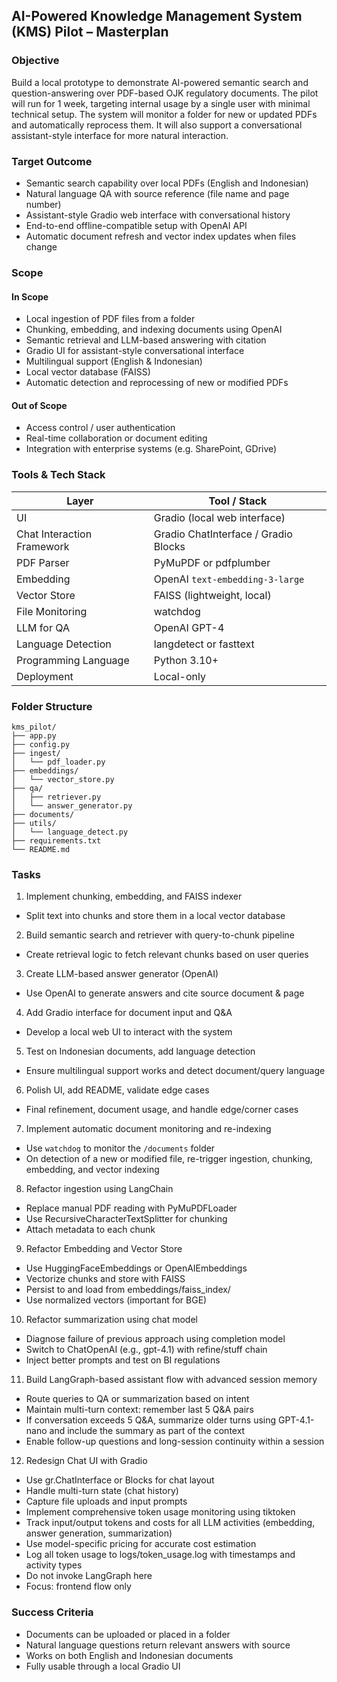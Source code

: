 ## AI-Powered Knowledge Management System (KMS) Pilot – Masterplan

### Objective
Build a local prototype to demonstrate AI-powered semantic search and question-answering over PDF-based OJK regulatory documents. The pilot will run for 1 week, targeting internal usage by a single user with minimal technical setup. The system will monitor a folder for new or updated PDFs and automatically reprocess them. It will also support a conversational assistant-style interface for more natural interaction.

### Target Outcome
- Semantic search capability over local PDFs (English and Indonesian)
- Natural language QA with source reference (file name and page number)
- Assistant-style Gradio web interface with conversational history
- End-to-end offline-compatible setup with OpenAI API
- Automatic document refresh and vector index updates when files change

### Scope

#### In Scope
- Local ingestion of PDF files from a folder
- Chunking, embedding, and indexing documents using OpenAI
- Semantic retrieval and LLM-based answering with citation
- Gradio UI for assistant-style conversational interface
- Multilingual support (English & Indonesian)
- Local vector database (FAISS)
- Automatic detection and reprocessing of new or modified PDFs

#### Out of Scope
- Access control / user authentication
- Real-time collaboration or document editing
- Integration with enterprise systems (e.g. SharePoint, GDrive)

### Tools & Tech Stack

| Layer                     | Tool / Stack                                |
|---------------------------|---------------------------------------------|
| UI                        | Gradio (local web interface)                |
| Chat Interaction Framework| Gradio ChatInterface / Gradio Blocks        |
| PDF Parser                | PyMuPDF or pdfplumber                       |
| Embedding                 | OpenAI `text-embedding-3-large`             |
| Vector Store              | FAISS (lightweight, local)                  |
| File Monitoring           | watchdog                                    |
| LLM for QA                | OpenAI GPT-4                                |
| Language Detection        | langdetect or fasttext                      |
| Programming Language      | Python 3.10+                                |
| Deployment                | Local-only                                  |

### Folder Structure

```
kms_pilot/
├── app.py
├── config.py
├── ingest/
│   └── pdf_loader.py
├── embeddings/
│   └── vector_store.py
├── qa/
│   ├── retriever.py
│   └── answer_generator.py
├── documents/
├── utils/
│   └── language_detect.py
├── requirements.txt
└── README.md
```

### Tasks

1. Implement chunking, embedding, and FAISS indexer  
  - Split text into chunks and store them in a local vector database

2. Build semantic search and retriever with query-to-chunk pipeline  
  - Create retrieval logic to fetch relevant chunks based on user queries

3. Create LLM-based answer generator (OpenAI)  
  - Use OpenAI to generate answers and cite source document & page

4. Add Gradio interface for document input and Q&A  
  - Develop a local web UI to interact with the system

5. Test on Indonesian documents, add language detection  
  - Ensure multilingual support works and detect document/query language

6. Polish UI, add README, validate edge cases  
  - Final refinement, document usage, and handle edge/corner cases

7. Implement automatic document monitoring and re-indexing  
  - Use `watchdog` to monitor the `/documents` folder  
  - On detection of a new or modified file, re-trigger ingestion, chunking, embedding, and vector indexing  

8. Refactor ingestion using LangChain  
  - Replace manual PDF reading with PyMuPDFLoader  
  - Use RecursiveCharacterTextSplitter for chunking  
  - Attach metadata to each chunk

9. Refactor Embedding and Vector Store
  - Use HuggingFaceEmbeddings or OpenAIEmbeddings
  - Vectorize chunks and store with FAISS
  - Persist to and load from embeddings/faiss_index/
  - Use normalized vectors (important for BGE)

10. Refactor summarization using chat model
  - Diagnose failure of previous approach using completion model
  - Switch to ChatOpenAI (e.g., gpt-4.1) with refine/stuff chain
  - Inject better prompts and test on BI regulations

11. Build LangGraph-based assistant flow with advanced session memory
  - Route queries to QA or summarization based on intent
  - Maintain multi-turn context: remember last 5 Q&A pairs
  - If conversation exceeds 5 Q&A, summarize older turns using GPT-4.1-nano and include the summary as part of the context
  - Enable follow-up questions and long-session continuity within a session


12. Redesign Chat UI with Gradio
  - Use gr.ChatInterface or Blocks for chat layout
  - Handle multi-turn state (chat history)
  - Capture file uploads and input prompts
  - Implement comprehensive token usage monitoring using tiktoken
  - Track input/output tokens and costs for all LLM activities (embedding, answer generation, summarization)
  - Use model-specific pricing for accurate cost estimation
  - Log all token usage to logs/token_usage.log with timestamps and activity types
  - Do not invoke LangGraph here
  - Focus: frontend flow only



### Success Criteria

- Documents can be uploaded or placed in a folder
- Natural language questions return relevant answers with source
- Works on both English and Indonesian documents
- Fully usable through a local Gradio UI